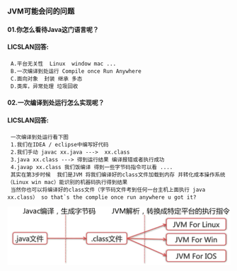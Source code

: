 ### JVM可能会问的问题
#### 01.你怎么看待Java这门语言呢？
#### LICSLAN回答: 
     A.平台无关性  Linux  window mac ...
     B.一次编译到处运行 Compile once Run Anywhere
     C.面向对象  封装 继承 多态
     D.类库，异常处理 垃圾回收
#### 02.一次编译到处运行怎么实现呢？
#### LICSLAN回答: 
     一次编译到处运行看下图 
     1.我们在IDEA / eclipse中编写好代码 
     2.我们手动 javac xx.java --->  xx.class
     3.java xx.class ---> 得到运行结果 编译报错或者执行成功
     4.javap xx.class 我们饭编译 得到一些字节码指令可以看 ....
     其实在第3步时候  我们是JVM 将我们编译好的class文件加载到内存 并转化成本操作系统（Linux win mac）能识别的机器码执行得到结果
     当然你也可以将编译好的class文件（字节码文件考到任何一台主机上面执行 java  xx.class） so that`s the complie once run anywhere u got it?
     
![JVM00](https://github.com/licslan/interview-ing/raw/master/JVM-GC/JVM00.jpg)
